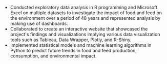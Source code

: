 * Conducted exploratory data analysis in R programming and Microsoft Excel on multiple datasets to investigate the impact of food and feed on the environment over a period of 48 years and represented analysis by making use of dashboards.
* Collaborated to create an interactive website that showcased the project's findings and visualizations implying various data visualization tools such as Tableau, Data Wrapper, Plotly, and R-Shiny.
* Implemented statistical models and machine learning algorithms in Python to predict future trends in food and feed production, consumption, and environmental impact.
